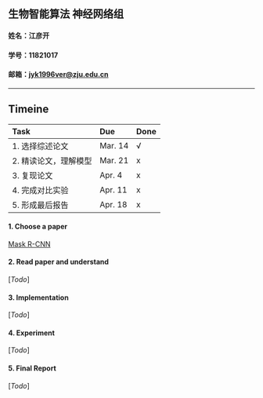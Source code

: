 ## 生物智能算法 神经网络组
#### 姓名：江彦开 
#### 学号：11821017
#### 邮箱：jyk1996ver@zju.edu.cn

---

## Timeine  

| Task | Due | Done |
| :- | :- | :- |
| 1. 选择综述论文 | Mar. 14 | &radic; |  
| 2. 精读论文，理解模型 | Mar. 21 | x |  
| 3. 复现论文 | Apr. 4 | x |  
| 4. 完成对比实验 | Apr. 11 | x |  
| 5. 形成最后报告 | Apr. 18 | x |  


#### 1. Choose a paper

[Mask R-CNN](https://arxiv.org/pdf/1703.06870.pdf)

#### 2. Read paper and understand

[*Todo*]

#### 3. Implementation

[*Todo*]

#### 4. Experiment

[*Todo*]

#### 5. Final Report

[*Todo*]
